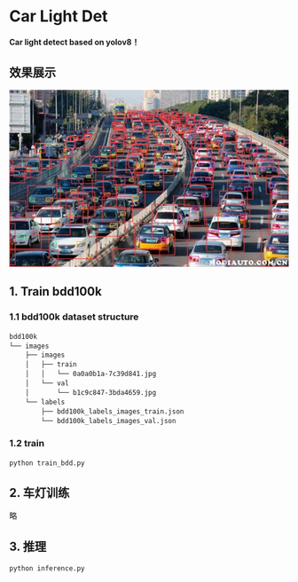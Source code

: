 # Car Light Det
**Car light detect based on yolov8！**

## 效果展示
![](docs/1.jpg)

## 1. Train bdd100k
### 1.1 bdd100k dataset structure
```txt
bdd100k
└── images
    ├── images
    │   ├── train
    │   │   └── 0a0a0b1a-7c39d841.jpg
    │   └── val
    │       └── b1c9c847-3bda4659.jpg
    └── labels
        ├── bdd100k_labels_images_train.json
        └── bdd100k_labels_images_val.json
```
### 1.2 train
```bash
python train_bdd.py
```

## 2. 车灯训练
略

## 3. 推理
```bash
python inference.py
```

